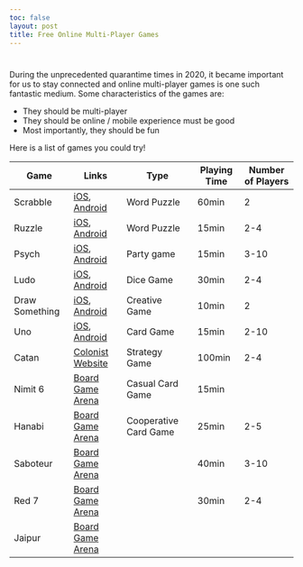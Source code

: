 ```yaml
---
toc: false
layout: post
title: Free Online Multi-Player Games
---
```

# 
During the unprecedented quarantime times in 2020, it became important for us to stay connected and online multi-player games is one such fantastic medium. Some characteristics of the games are:
- They should be multi-player
- They should be online / mobile experience must be good
- Most importantly, they should be fun

Here is a list of games you could try!

| Game           | Links                                                                                                                                                                  | Type                  | Playing Time | Number of Players |
|----------------|------------------------------------------------------------------------------------------------------------------------------------------------------------------------|-----------------------|--------------|-------------------|
| Scrabble       | [iOS](https://apps.apple.com/us/app/words-with-friends-classic/id321916506), [Android](https://play.google.com/store/apps/details?id=com.zynga.words&hl=en_IN)         | Word Puzzle           | 60min       | 2                 |
| Ruzzle         | [iOS](https://apps.apple.com/us/app/ruzzle/id504265646), [Android](https://play.google.com/store/apps/details?id=se.maginteractive.rumble.free&hl=en_IN)               | Word Puzzle           | 15min        | 2-4               |
| Psych          | [iOS](https://apps.apple.com/us/app/psych-outwit-your-friends/id1005765746), [Android](https://play.google.com/store/apps/details?id=com.wb.goog.ellen.psych&hl=en_IN) | Party game            | 15min        | 3-10              |
| Ludo           | [iOS](https://apps.apple.com/in/app/ludo-king/id993090598), [Android](https://play.google.com/store/apps/details?id=com.ludo.king&hl=en_IN)                            | Dice Game             | 30min        | 2-4               |
| Draw Something | [iOS](https://apps.apple.com/us/app/draw-something-classic/id488628250), [Android](https://play.google.com/store/apps/details?id=com.omgpop.dstfree&hl=en_IN)          | Creative Game         | 10min        | 2                 |
| Uno            | [iOS](https://apps.apple.com/us/app/uno/id1344700142), [Android](https://play.google.com/store/apps/details?id=com.matteljv.uno&hl=en_IN)                              | Card Game             | 15min        | 2-10              |
| Catan          | [Colonist Website](https://colonist.io/)                                                                                                                               | Strategy Game         | 100min      | 2-4               |
| Nimit 6        | [Board Game Arena](https://boardgamearena.com/gamepanel?game=sechsnimmt)                                                                                               | Casual Card Game      | 15min        |                   |
| Hanabi         | [Board Game Arena](https://boardgamearena.com/gamepanel?game=hanabi)                                                                                                   | Cooperative Card Game | 25min        |       2-5         |
| Saboteur       | [Board Game Arena](https://boardgamearena.com/gamepanel?game=saboteur)                                                                                                 |                       | 40min        | 3-10              |
| Red 7          | [Board Game Arena](https://boardgamearena.com/gamepanel?game=redsevengame)                                                                                             |                       | 30min        |      2-4          |
| Jaipur         | [Board Game Arena](https://boardgamearena.com/gamepanel?game=jaipur)                                                                                                   |                       |              |                   |

